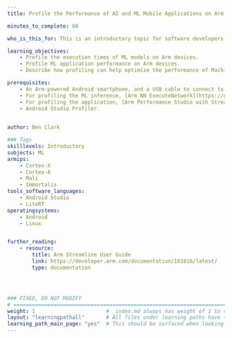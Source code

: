 ```yaml
---
title: Profile the Performance of AI and ML Mobile Applications on Arm

minutes_to_complete: 60

who_is_this_for: This is an introductory topic for software developers who want to learn how to profile the performance of Machine Learning (ML) models running on Arm devices.

learning_objectives: 
    - Profile the execution times of ML models on Arm devices.
    - Profile ML application performance on Arm devices.
    - Describe how profiling can help optimize the performance of Machine Learning applications.

prerequisites:
    - An Arm-powered Android smartphone, and a USB cable to connect to it.
    - For profiling the ML inference, [Arm NN ExecuteNetwork](https://github.com/ARM-software/armnn/releases) or [ExecuTorch](https://github.com/pytorch/executorch).
    - For profiling the application, [Arm Performance Studio with Streamline](https://developer.arm.com/Tools%20and%20Software/Arm%20Performance%20Studio).
    - Android Studio Profiler.
  

author: Ben Clark

### Tags
skilllevels: Introductory
subjects: ML
armips:
    - Cortex-X
    - Cortex-A
    - Mali
    - Immortalis
tools_software_languages:
    - Android Studio
    - LiteRT
operatingsystems:
    - Android
    - Linux


further_reading:
    - resource:
        title: Arm Streamline User Guide  
        link: https://developer.arm.com/documentation/101816/latest/
        type: documentation




### FIXED, DO NOT MODIFY
# ================================================================================
weight: 1                       # _index.md always has weight of 1 to order correctly
layout: "learningpathall"       # All files under learning paths have this same wrapper
learning_path_main_page: "yes"  # This should be surfaced when looking for related content. Only set for _index.md of learning path content.
---
```

